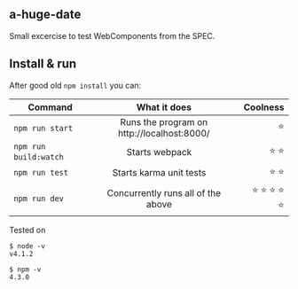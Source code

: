 ## a-huge-date
Small excercise to test WebComponents from the SPEC. 

## Install & run
After good old `npm install` you can:


| Command        | What it does           | Coolness  |
| ------------- |:-------------:| -----:|
| `npm run start`     | Runs the program on http://localhost:8000/ | ⭐️ |
| `npm run build:watch`     | Starts webpack      |   ⭐️ ⭐️  |
| `npm run test` | Starts karma unit tests      |  ⭐️ ⭐️ |
| `npm run dev` | Concurrently runs all of the above     |    ⭐️ ⭐️ ⭐️ ⭐️ ⭐️ |



Tested on 

```
$ node -v
v4.1.2

$ npm -v
4.3.0
```
